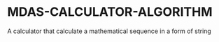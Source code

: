 # MDAS-CALCULATOR-ALGORITHM
A calculator that calculate a mathematical sequence in a form of string
